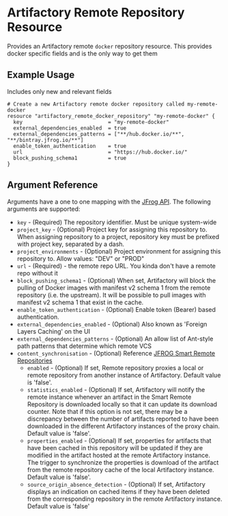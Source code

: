 # Artifactory Remote Repository Resource

Provides an Artifactory remote `docker` repository resource. This provides docker specific fields and is the only way to
get them


## Example Usage
Includes only new and relevant fields
```hcl
# Create a new Artifactory remote docker repository called my-remote-docker
resource "artifactory_remote_docker_repository" "my-remote-docker" {
  key                            = "my-remote-docker"
  external_dependencies_enabled  = true
  external_dependencies_patterns = ["**/hub.docker.io/**", "**/bintray.jfrog.io/**"]
  enable_token_authentication    = true
  url                            = "https://hub.docker.io/"
  block_pushing_schema1          = true
}
```

## Argument Reference

Arguments have a one to one mapping with
the [JFrog API](https://www.jfrog.com/confluence/display/RTF/Repository+Configuration+JSON). The following arguments are
supported:

* `key` - (Required) The repository identifier. Must be unique system-wide
* `project_key` - (Optional) Project key for assigning this repository to. When assigning repository to a project, repository key must be prefixed with project key, separated by a dash.
* `project_environments` - (Optional) Project environment for assigning this repository to. Allow values: "DEV" or "PROD"
* `url` - (Required) - the remote repo URL. You kinda don't have a remote repo without it
* `block_pushing_schema1` - (Optional) When set, Artifactory will block the pulling of Docker images with manifest v2
  schema 1 from the remote repository (i.e. the upstream). It will be possible to pull images with manifest v2 schema 1
  that exist in the cache.
* `enable_token_authentication` - (Optional) Enable token (Bearer) based authentication.
* `external_dependencies_enabled` - (Optional) Also known as 'Foreign Layers Caching' on the UI
* `external_dependencies_patterns` - (Optional) An allow list of Ant-style path patterns that determine which remote VCS
* `content_synchronisation` - (Optional) Reference [JFROG Smart Remote Repositories](https://www.jfrog.com/confluence/display/JFROG/Smart+Remote+Repositories)
  * `enabled` - (Optional) If set, Remote repository proxies a local or remote repository from another instance of Artifactory. Default value is 'false'.
  * `statistics_enabled` - (Optional) If set, Artifactory will notify the remote instance whenever an artifact in the Smart Remote Repository is downloaded locally so that it can update its download counter. Note that if this option is not set, there may be a discrepancy between the number of artifacts reported to have been downloaded in the different Artifactory instances of the proxy chain. Default value is 'false'.
  * `properties_enabled` - (Optional) If set, properties for artifacts that have been cached in this repository will be updated if they are modified in the artifact hosted at the remote Artifactory instance. The trigger to synchronize the properties is download of the artifact from the remote repository cache of the local Artifactory instance. Default value is 'false'.
  * `source_origin_absence_detection` - (Optional) If set, Artifactory displays an indication on cached items if they have been deleted from the corresponding repository in the remote Artifactory instance. Default value is 'false'
